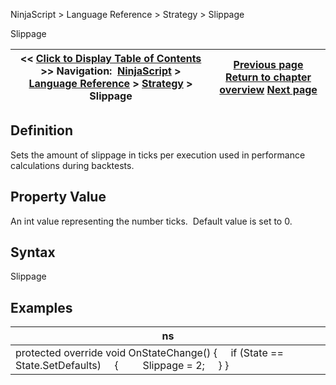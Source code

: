 ﻿
NinjaScript \> Language Reference \> Strategy \> Slippage

Slippage

| \<\< [Click to Display Table of Contents](slippage.md) \>\> **Navigation:**     [NinjaScript](ninjascript.md) \> [Language Reference](language_reference_wip.md) \> [Strategy](strategy.md) \> Slippage | [Previous page](setorderquantity.md) [Return to chapter overview](strategy.md) [Next page](startbehavior.md) |
| --- | --- |
## Definition
Sets the amount of slippage in ticks per execution used in performance calculations during backtests.
 
## Property Value
An int value representing the number ticks.  Default value is set to 0\.
 
## Syntax
Slippage

## 
## Examples

| ns |
| --- |
| protected override void OnStateChange() {      if (State \=\= State.SetDefaults)      {          Slippage \= 2;       } } |
